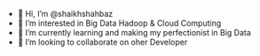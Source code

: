 - 👋 Hi, I’m @shaikhshahbaz
- 👀 I’m interested in Big Data Hadoop & Cloud Computing
- 🌱 I’m currently learning and making my perfectionist in Big Data
- 💞️ I’m looking to collaborate on oher Developer


<!---
shaikhshahbaz/shaikhshahbaz is a ✨ special ✨ repository because its `README.md` (this file) appears on your GitHub profile.
You can click the Preview link to take a look at your changes.
--->

